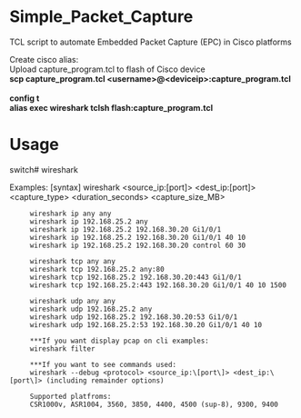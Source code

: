 # Simple_Packet_Capture
TCL script to automate Embedded Packet Capture (EPC) in Cisco platforms

Create cisco alias: </br>
Upload capture_program.tcl to flash of Cisco device</br>
<b>scp capture_program.tcl \<username>@\<deviceip>:capture_program.tcl</b></br>
</br>
<b>config t</b></br>
<b>alias exec wireshark tclsh flash:capture_program.tcl</b>

# Usage
switch# wireshark </br>

 Examples:
     [syntax] wireshark <protocol> <source_ip:[port]> <dest_ip:[port]> <capture_type> <duration_seconds> <capture_size_MB>

         wireshark ip any any 
         wireshark ip 192.168.25.2 any
         wireshark ip 192.168.25.2 192.168.30.20 Gi1/0/1
         wireshark ip 192.168.25.2 192.168.30.20 Gi1/0/1 40 10
         wireshark ip 192.168.25.2 192.168.30.20 control 60 30
    
         wireshark tcp any any 
         wireshark tcp 192.168.25.2 any:80
         wireshark tcp 192.168.25.2 192.168.30.20:443 Gi1/0/1
         wireshark tcp 192.168.25.2:443 192.168.30.20 Gi1/0/1 40 10 1500
    
         wireshark udp any any 
         wireshark udp 192.168.25.2 any
         wireshark udp 192.168.25.2 192.168.30.20:53 Gi1/0/1
         wireshark udp 192.168.25.2:53 192.168.30.20 Gi1/0/1 40 10
    
         ***If you want display pcap on cli examples:
         wireshark filter

         ***If you want to see commands used:
         wireshark --debug <protocol> <source_ip:\[port\]> <dest_ip:\[port\]> (including remainder options)
       
         Supported platfroms:
         CSR1000v, ASR1004, 3560, 3850, 4400, 4500 (sup-8), 9300, 9400
     
